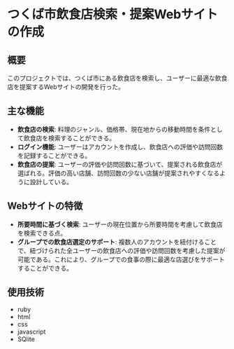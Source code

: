 # つくば市飲食店検索・提案Webサイトの作成

## 概要
このプロジェクトでは、つくば市にある飲食店を検索し、ユーザーに最適な飲食店を提案するWebサイトの開発を行った。

## 主な機能
- **飲食店の検索**: 料理のジャンル、価格帯、現在地からの移動時間を条件として飲食店を検索することができる。
- **ログイン機能**: ユーザーはアカウントを作成し、飲食店への評価や訪問回数を記録することができる。
- **飲食店の提案**: ユーザーの評価や訪問回数に基づいて、提案される飲食店が選ばれる。評価の高い店舗、訪問回数の少ない店舗が提案されやすくなるように設計している。

## Webサイトの特徴
- **所要時間に基づく検索**: ユーザーの現在位置から所要時間を考慮して飲食店を検索できる点。
- **グループでの飲食店選定のサポート**: 複数人のアカウントを紐付けることで、紐づけられた全ユーザーの飲食店への評価や訪問回数を考慮した提案が可能である。これにより、グループでの食事の際に最適な店選びをサポートすることができる。

## 使用技術
- ruby
- html
- css
- javascript
- SQlite
